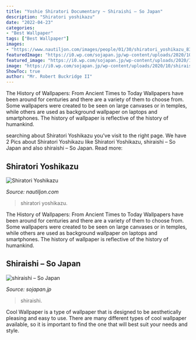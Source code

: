 ```yaml
---
title: "Yoshie Shiratori Documentary ~ Shiraishi – So Japan"
description: "Shiratori yoshikazu"
date: "2022-04-23"
categories:
- "Best Wallpaper"
tags: ["Best Wallpaper"]
images:
- "https://www.nautiljon.com/images/people/01/30/shiratori_yoshikazu_83703.jpg"
featuredImage: "https://i0.wp.com/sojapan.jp/wp-content/uploads/2020/10/shiraishi.png?ssl=1"
featured_image: "https://i0.wp.com/sojapan.jp/wp-content/uploads/2020/10/shiraishi.png?ssl=1"
image: "https://i0.wp.com/sojapan.jp/wp-content/uploads/2020/10/shiraishi.png?ssl=1"
ShowToc: true
author: "Mr. Robert Buckridge II"
---
```



The History of Wallpapers: From Ancient Times to Today
Wallpapers have been around for centuries and there are a variety of them to choose from. Some wallpapers were created to be seen on large canvases or in temples, while others are used as background wallpaper on laptops and smartphones. The history of wallpaper is reflective of the history of humankind.

	

		
searching about Shiratori Yoshikazu you've visit to the right page. We have 2 Pics about Shiratori Yoshikazu like Shiratori Yoshikazu, shiraishi – So Japan and also shiraishi – So Japan. Read more:
		
    
## Shiratori Yoshikazu

<img loading=lazy src="https://www.nautiljon.com/images/people/01/30/shiratori_yoshikazu_83703.jpg" onerror="this.onerror=null;this.src='https://tse2.mm.bing.net/th?id=OIP.PeHpBm2VNeinc-ziPxTW1wAAAA&amp;pid=15.1';" alt="Shiratori Yoshikazu">

_Source: nautiljon.com_

>shiratori yoshikazu. 

	

The History of Wallpapers: From Ancient Times to Today
Wallpapers have been around for centuries and there are a variety of them to choose from. Some wallpapers were created to be seen on large canvases or in temples, while others are used as background wallpaper on laptops and smartphones. The history of wallpaper is reflective of the history of humankind.

    
## Shiraishi – So Japan

<img loading=lazy src="https://i0.wp.com/sojapan.jp/wp-content/uploads/2020/10/shiraishi.png?ssl=1" onerror="this.onerror=null;this.src='https://tse4.mm.bing.net/th?id=OIP.olVp71NHbwCidWYLCNnfrAHaLG&amp;pid=15.1';" alt="shiraishi – So Japan">

_Source: sojapan.jp_

>shiraishi. 

	

Cool Wallpaper is a type of wallpaper that is designed to be aesthetically pleasing and easy to use. There are many different types of cool wallpaper available, so it is important to find the one that will best suit your needs and style.

